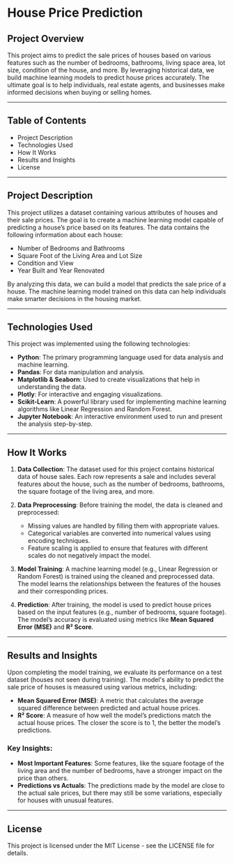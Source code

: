 # House Price Prediction

## Project Overview

This project aims to predict the sale prices of houses based on various features such as the number of bedrooms, bathrooms, living space area, lot size, condition of the house, and more. By leveraging historical data, we build machine learning models to predict house prices accurately. The ultimate goal is to help individuals, real estate agents, and businesses make informed decisions when buying or selling homes.

---

## Table of Contents

- Project Description
- Technologies Used
- How It Works
- Results and Insights
- License

---

## Project Description

This project utilizes a dataset containing various attributes of houses and their sale prices. The goal is to create a machine learning model capable of predicting a house’s price based on its features. The data contains the following information about each house:

- Number of Bedrooms and Bathrooms
- Square Foot of the Living Area and Lot Size
- Condition and View 
- Year Built and Year Renovated

By analyzing this data, we can build a model that predicts the sale price of a house. The machine learning model trained on this data can help individuals make smarter decisions in the housing market.

---

## Technologies Used

This project was implemented using the following technologies:

- **Python**: The primary programming language used for data analysis and machine learning.
- **Pandas**: For data manipulation and analysis.
- **Matplotlib & Seaborn**: Used to create visualizations that help in understanding the data.
- **Plotly**: For interactive and engaging visualizations.
- **Scikit-Learn**: A powerful library used for implementing machine learning algorithms like Linear Regression and Random Forest.
- **Jupyter Notebook**: An interactive environment used to run and present the analysis step-by-step.

---

## How It Works

1. **Data Collection**:
   The dataset used for this project contains historical data of house sales. Each row represents a sale and includes several features about the house, such as the number of bedrooms, bathrooms, the square footage of the living area, and more.

2. **Data Preprocessing**:
   Before training the model, the data is cleaned and preprocessed:
   - Missing values are handled by filling them with appropriate values.
   - Categorical variables are converted into numerical values using encoding techniques.
   - Feature scaling is applied to ensure that features with different scales do not negatively impact the model.

3. **Model Training**:
   A machine learning model (e.g., Linear Regression or Random Forest) is trained using the cleaned and preprocessed data. The model learns the relationships between the features of the houses and their corresponding prices.

4. **Prediction**:
   After training, the model is used to predict house prices based on the input features (e.g., number of bedrooms, square footage). The model’s accuracy is evaluated using metrics like **Mean Squared Error (MSE)** and **R² Score**.

---

## Results and Insights

Upon completing the model training, we evaluate its performance on a test dataset (houses not seen during training). The model's ability to predict the sale price of houses is measured using various metrics, including:

- **Mean Squared Error (MSE)**: A metric that calculates the average squared difference between predicted and actual house prices.
- **R² Score**: A measure of how well the model’s predictions match the actual house prices. The closer the score is to 1, the better the model’s predictions.

### Key Insights:
- **Most Important Features**: Some features, like the square footage of the living area and the number of bedrooms, have a stronger impact on the price than others.
- **Predictions vs Actuals**: The predictions made by the model are close to the actual sale prices, but there may still be some variations, especially for houses with unusual features.

---

## License

This project is licensed under the MIT License - see the LICENSE file for details.
